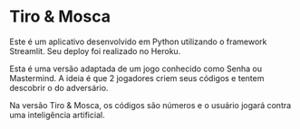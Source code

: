 # Tiro & Mosca

Este é um aplicativo desenvolvido em Python utilizando o framework Streamlit. Seu deploy foi realizado no Heroku.

Esta é uma versão adaptada de um jogo conhecido como Senha ou Mastermind. A ideia é que 2 jogadores criem seus códigos e tentem descobrir o do adversário.

Na versão Tiro & Mosca, os códigos são números e o usuário jogará contra uma inteligência artificial.
